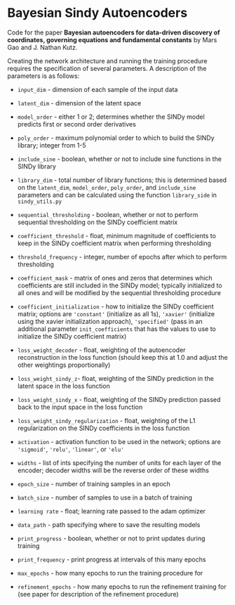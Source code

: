 # Bayesian Sindy Autoencoders

Code for the paper **Bayesian autoencoders for data-driven discovery of coordinates, governing equations and fundamental constants** by Mars Gao and J. Nathan Kutz. 

Creating the network architecture and running the training procedure requires the specification of several parameters. A description of the parameters is as follows:

* `input_dim` - dimension of each sample of the input data
* `latent_dim` - dimension of the latent space
* `model_order` - either 1 or 2; determines whether the SINDy model predicts first or second order derivatives
* `poly_order` - maximum polynomial order to which to build the SINDy library; integer from 1-5
* `include_sine` - boolean, whether or not to include sine functions in the SINDy library
* `library_dim` - total number of library functions; this is determined based on the `latent_dim`, `model_order`, `poly_order`, and `include_sine` parameters and can be calculated using the function `library_side` in `sindy_utils.py`

* `sequential_thresholding` - boolean, whether or not to perform sequential thresholding on the SINDy coefficient matrix
* `coefficient_threshold` - float, minimum magnitude of coefficients to keep in the SINDy coefficient matrix when performing thresholding
*  `threshold_frequency` - integer, number of epochs after which to perform thresholding
* `coefficient_mask` - matrix of ones and zeros that determines which coefficients are still included in the SINDy model; typically initialized to all ones and will be modified by the sequential thresholding procedure
* `coefficient_initialization` - how to initialize the SINDy coefficient matrix; options are `'constant'` (initialize as all 1s), `'xavier'` (initialize using the xavier initialization approach), `'specified'` (pass in an additional parameter `init_coefficients` that has the values to use to initialize the SINDy coefficient matrix)

* `loss_weight_decoder` - float, weighting of the autoencoder reconstruction in the loss function (should keep this at 1.0 and adjust the other weightings proportionally)
* `loss_weight_sindy_z`- float, weighting of the SINDy prediction in the latent space in the loss function
* `loss_weight_sindy_x` - float, weighting of the SINDy prediction passed back to the input space in the loss function
* `loss_weight_sindy_regularization` - float, weighting of the L1 regularization on the SINDy coefficients in the loss function

* `activation` - activation function to be used in the network; options are `'sigmoid'`, `'relu'`, `'linear'`, or `'elu'`
* `widths` - list of ints specifying the number of units for each layer of the encoder; decoder widths will be the reverse order of these widths

* `epoch_size` - number of training samples in an epoch
* `batch_size` - number of samples to use in a batch of training
* `learning rate` - float; learning rate passed to the adam optimizer
* `data_path` - path specifying where to save the resulting models
* `print_progress` - boolean, whether or not to print updates during training
* `print_frequency` - print progress at intervals of this many epochs
* `max_epochs` - how many epochs to run the training procedure for
* `refinement_epochs` - how many epochs to run the refinement training for (see paper for description of the refinement procedure)
